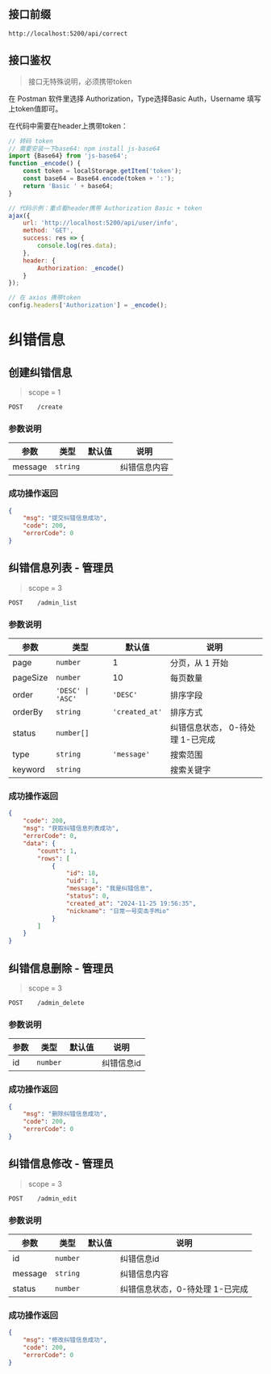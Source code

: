 ## 接口前缀

```shell
http://localhost:5200/api/correct
```

## 接口鉴权

> 接口无特殊说明，必须携带token

在 Postman 软件里选择 Authorization，Type选择Basic Auth，Username 填写上token值即可。

在代码中需要在header上携带token：

```js
// 转码 token
// 需要安装一下base64: npm install js-base64
import {Base64} from 'js-base64';
function _encode() {
    const token = localStorage.getItem('token');
    const base64 = Base64.encode(token + ':');
    return 'Basic ' + base64;
}

// 代码示例：重点看header携带 Authorization Basic + token
ajax({
    url: 'http://localhost:5200/api/user/info',
    method: 'GET',
    success: res => {
        console.log(res.data);
    },
    header: {
        Authorization: _encode()
    }
});

// 在 axios 携带token
config.headers['Authorization'] = _encode();
```

# 纠错信息

## 创建纠错信息

> scope = 1

```
POST    /create
```

### 参数说明

| 参数    | 类型     | 默认值 | 说明         |
| ------- | -------- | ------ | ------------ |
| message | `string` |        | 纠错信息内容 |

### 成功操作返回

```json
{
    "msg": "提交纠错信息成功",
    "code": 200,
    "errorCode": 0
}
```

## 纠错信息列表 - 管理员

> scope = 3

```
POST    /admin_list
```

### 参数说明

| 参数     | 类型              | 默认值         | 说明                             |
| -------- | ----------------- | -------------- | -------------------------------- |
| page     | `number`          | 1              | 分页，从 1 开始                  |
| pageSize | `number`          | 10             | 每页数量                         |
| order    | `'DESC' \| 'ASC'` | `'DESC'`       | 排序字段                         |
| orderBy  | `string`          | `'created_at'` | 排序方式                         |
| status   | `number[]`        |                | 纠错信息状态， 0-待处理 1-已完成 |
| type     | `string`          | `'message'`    | 搜索范围                         |
| keyword  | `string`          |                | 搜索关键字                       |

### 成功操作返回

```json
{
    "code": 200,
    "msg": "获取纠错信息列表成功",
    "errorCode": 0,
    "data": {
        "count": 1,
        "rows": [
            {
                "id": 18,
                "uid": 1,
                "message": "我是纠错信息",
                "status": 0,
                "created_at": "2024-11-25 19:56:35",
                "nickname": "日常一号突击手Mio"
            }
        ]
    }
}
```

## 纠错信息删除 - 管理员

> scope = 3

```
POST    /admin_delete
```

### 参数说明

| 参数 | 类型     | 默认值 | 说明       |
| ---- | -------- | ------ | ---------- |
| id   | `number` |        | 纠错信息id |

### 成功操作返回

```json
{
    "msg": "删除纠错信息成功",
    "code": 200,
    "errorCode": 0
}
```

## 纠错信息修改 - 管理员

> scope = 3

```
POST    /admin_edit
```

### 参数说明

| 参数    | 类型     | 默认值 | 说明                            |
| ------- | -------- | ------ | ------------------------------- |
| id      | `number` |        | 纠错信息id                      |
| message | `string` |        | 纠错信息内容                    |
| status  | `number` |        | 纠错信息状态，0-待处理 1-已完成 |

### 成功操作返回

```json
{
    "msg": "修改纠错信息成功",
    "code": 200,
    "errorCode": 0
}
```
